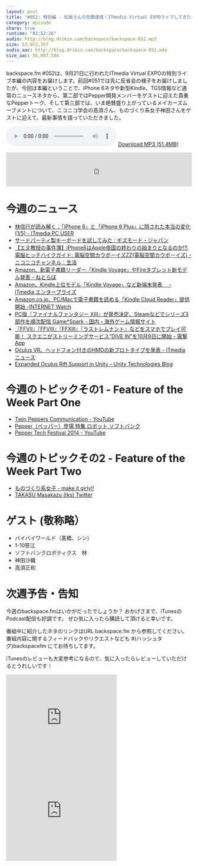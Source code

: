 ```yaml
---
layout: post
title: "#052: 特別編 - 松尾さんの念願達成！ITmedia Virtual EXPOライブしてきたぜ！"
category: episode
share: true
runtime: "01:52:26"
audio: http://blog.drikin.com/backspace/backspace-052.mp3
size: 53,972,357
audio_aac: http://blog.drikin.com/backspace/backspace-052.m4a
size_aac: 56,007,584
---
```


backspace.fm #052は、9月21日に行われたITmedia Virtual EXPOの特別ライブ本編の内容をお届けします。前回#051では先に反省会の様子をお届けしましたが、今回は本編ということで、iPhone 6ネタや新型Kindle、TGS情報など通常のニュースネタから、第二部ではPepper開発メンバーをゲストに迎えた貴重なPepperトーク、そして第三部では、いま絶賛盛り上がっているメイカーズムーブメントについて、ニコニコ学会の高須さん、ものづくり系女子神田さんをゲストに迎えて、最新事情を語っていただきました。

<audio src="http://blog.drikin.com/backspace/backspace-052.mp3" controls preload></audio>
[Download MP3 (51.4MB)](http://blog.drikin.com/backspace/backspace-052.mp3)

<iframe src="http://backspace.fm/subscribes.html" width="100%" height="92" scrolling="no" frameborder="0"></iframe>


# 今週のニュース

  - [林信行が読み解く：「iPhone 6」と「iPhone 6 Plus」に隠された本当の変化 (1/5) - ITmedia PC USER](http://www.itmedia.co.jp/pcuser/articles/1409/17/news065.html)
  - [サードパーティ製キーボードを試してみた : ギズモード・ジャパン](http://www.gizmodo.jp/2014/09/post_15554.html)
  - [【エヌ教授の事件簿】iPhone6はApple帝国の終わりの始まりとなるのか!?:電脳ヒッチハイクガイド: 電脳空間カウボーイズZZ(電脳空間カウボーイズ) - ニコニコチャンネル：生活](http://sp.ch.nicovideo.jp/akiba-cyberspacecowboys/blomaga/ar626815)
  - [Amazon、新電子書籍リーダー「Kindle Voyage」やFireタブレット新モデル発表 - ねとらぼ](http://nlab.itmedia.co.jp/nl/articles/1409/18/news077.html)
  - [Amazon、Kindle上位モデル「Kindle Voyage」など新端末発表　 - ITmedia エンタープライズ](http://www.itmedia.co.jp/enterprise/articles/1409/18/news082.html)
  - [Amazon.co.jp、PC/Macで電子書籍を読める「Kindle Cloud Reader」提供開始 -INTERNET Watch](http://internet.watch.impress.co.jp/docs/news/20140919_667600.html)
  - [PC版『ファイナルファンタジー XIII』が発売決定、Steamなどでシリーズ3部作を順次配信  Game*Spark - 国内・海外ゲーム情報サイト](http://www.gamespark.jp/article/2014/09/19/51695.html)
  - [『FFVII』『FFVIII』『FFXIII』『ラストレムナント』などをスマホでプレイ可能！ スクエニがストリーミングサービス“DIVE IN”を10月9日に開始 - 電撃App](http://dengekionline.com/elem/000/000/923/923174/)
  - [Oculus VR、ヘッドフォン付きのHMDの新プロトタイプを発表 - ITmedia ニュース](http://www.itmedia.co.jp/news/articles/1409/21/news009.html)
  - [Expanded Oculus Rift Support in Unity – Unity Technologies Blog](http://blogs.unity3d.com/2014/09/20/expanded-oculus-rift-support-in-unity/)

# 今週のトピックその1 - Feature of the Week Part One

  - [Twin Peppers Communication - YouTube](http://www.youtube.com/watch?v=G_Zcot4PH6c)
  - [Pepper（ペッパー）登場  特集  ロボット  ソフトバンク](http://www.softbank.jp/robot/special/pepper/)
  - [Pepper Tech Festival 2014 - YouTube](https://www.youtube.com/playlist?list=PLZ3ruzhbAxAT4xJmi17ChskXEVk_KzShw)

# 今週のトピックその2 - Feature of the Week Part Two

  - [ものづくり系女子 - make it girly!!](http://wp.me/3csw5)
  - [TAKASU Masakazu (tks)  Twitter](https://twitter.com/tks)

# ゲスト (敬称略）
- バイバイワールド（髙橋、シン）
- 1-10笹江
- ソフトバンクロボティクス　林
- 神田沙織
- 高須正和

# 次週予告・告知

今週のbackspace.fmはいかがだったでしょうか？
おかげさまで、iTunesのPodcast配信も好調です。
ぜひ気に入ったら購読して頂けると幸いです。

番組中に紹介したネタのリンクはURL backspace.fm から参照してください。
番組内容に関するフィードバックやリクエストなども #(ハッシュタグ)backspacefm にてお待ちしてます。

iTunesのレビューも大変参考になるので、気に入ったらレビューしていただけるとうれしいです！

<iframe src="http://rcm-fe.amazon-adsystem.com/e/cm?t=driftking-22&o=9&p=12&l=bn1&mode=videogames-jp&browse=637394&fc1=000000&lt1=_blank&lc1=3366FF&bg1=FFFFFF&f=ifr" marginwidth="0" marginheight="0" width="300" height="252" border="0" frameborder="0" style="border:none;" scrolling="no"></iframe>
<iframe src="http://rcm-fe.amazon-adsystem.com/e/cm?t=driftking-22&o=9&p=12&l=bn1&mode=computers-jp&browse=2127209052&fc1=000000&lt1=_blank&lc1=3366FF&bg1=FFFFFF&f=ifr" marginwidth="0" marginheight="0" width="300" height="252" border="0" frameborder="0" style="border:none;" scrolling="no"></iframe>



